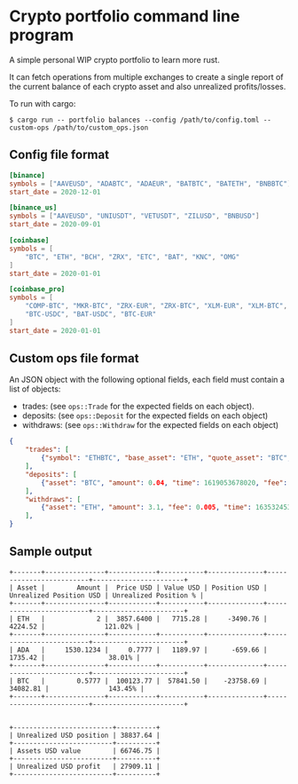 # Crypto portfolio command line program

A simple personal WIP crypto portfolio to learn more rust.

It can fetch operations from multiple exchanges to create a single report of the current balance of each crypto asset and also unrealized profits/losses.

To run with cargo:
```shell
$ cargo run -- portfolio balances --config /path/to/config.toml --custom-ops /path/to/custom_ops.json
```

## Config file format

```toml
[binance]
symbols = ["AAVEUSD", "ADABTC", "ADAEUR", "BATBTC", "BATETH", "BNBBTC"]
start_date = 2020-12-01

[binance_us]
symbols = ["AAVEUSD", "UNIUSDT", "VETUSDT", "ZILUSD", "BNBUSD"]
start_date = 2020-09-01

[coinbase]
symbols = [
    "BTC", "ETH", "BCH", "ZRX", "ETC", "BAT", "KNC", "OMG"
]
start_date = 2020-01-01

[coinbase_pro]
symbols = [
    "COMP-BTC", "MKR-BTC", "ZRX-EUR", "ZRX-BTC", "XLM-EUR", "XLM-BTC", 
    "BTC-USDC", "BAT-USDC", "BTC-EUR"
]
start_date = 2020-01-01
```

## Custom ops file format
An JSON object with the following optional fields, each field must contain a list of objects:
- trades: (see `ops::Trade` for the expected fields on each object).
- deposits: (see `ops::Deposit` for the expected fields on each object)
- withdraws: (see `ops::Withdraw` for the expected fields on each object)

```json
{
    "trades": [
        {"symbol": "ETHBTC", "base_asset": "ETH", "quote_asset": "BTC", "price": 0.03128, "amount": 1.5, "time": 1603562874572, "fee": 0.001, "fee_asset": "BTC", "side": "sell"}
    ],
    "deposits": [
        {"asset": "BTC", "amount": 0.04, "time": 1619053678020, "fee": 0.0, "is_fiat": false}
    ],
    "withdraws": [
        {"asset": "ETH", "amount": 3.1, "fee": 0.005, "time": 163532453209}
    ],
}
```

## Sample output

```shell
+-------+---------------+------------+-----------+--------------+-------------------------+-----------------------+
| Asset |        Amount |  Price USD | Value USD | Position USD | Unrealized Position USD | Unrealized Position % |
+-------+---------------+------------+-----------+--------------+-------------------------+-----------------------+
| ETH   |             2 |  3857.6400 |   7715.28 |     -3490.76 |                 4224.52 |               121.02% |
+-------+---------------+------------+-----------+--------------+-------------------------+-----------------------+
| ADA   |     1530.1234 |     0.7777 |   1189.97 |      -659.66 |                 1735.42 |                38.01% |
+-------+---------------+------------+-----------+--------------+-------------------------+-----------------------+
| BTC   |        0.5777 |  100123.77 |  57841.50 |    -23758.69 |                34082.81 |               143.45% |
+-------+---------------+------------+-----------+--------------+-------------------------+-----------------------+


+-------------------------+----------+
| Unrealized USD position | 38837.64 |
+-------------------------+----------+
| Assets USD value        | 66746.75 |
+-------------------------+----------+
| Unrealized USD profit   | 27909.11 |
+-------------------------+----------+
```
